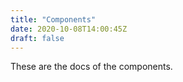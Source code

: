 ```yaml
---
title: "Components"
date: 2020-10-08T14:00:45Z
draft: false
---
```


These are the docs of the components.